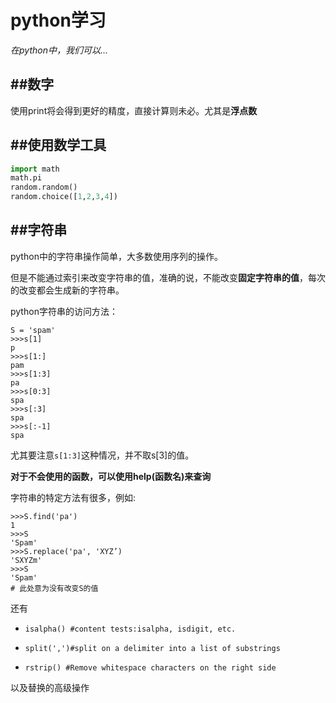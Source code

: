 python学习
===
*在python中，我们可以...*


##数字
---
使用print将会得到更好的精度，直接计算则未必。尤其是**浮点数**

##使用数学工具
---
```python
import math
math.pi
random.random()
random.choice([1,2,3,4])
```

##字符串
---

python中的字符串操作简单，大多数使用序列的操作。

但是不能通过索引来改变字符串的值，准确的说，不能改变**固定字符串的值**，每次的改变都会生成新的字符串。

python字符串的访问方法：

```
S = 'spam'
>>>s[1]
p
>>>s[1:]
pam
>>>s[1:3]
pa
>>>s[0:3]
spa
>>>s[:3]
spa
>>>s[:-1]
spa
```
尤其要注意`s[1:3]`这种情况，并不取s[3]的值。

**对于不会使用的函数，可以使用help(函数名)来查询**

字符串的特定方法有很多，例如:
```
>>>S.find('pa')
1
>>>S
'Spam'
>>>S.replace('pa', 'XYZ’)
'SXYZm'
>>>S
'Spam'
# 此处意为没有改变S的值

```
还有

* `isalpha() #content tests:isalpha, isdigit, etc.`

* `split(',')#split on a delimiter into a list of substrings`

* `rstrip() #Remove whitespace characters on the right side`

以及替换的高级操作